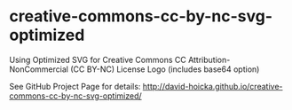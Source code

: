 # creative-commons-cc-by-nc-svg-optimized
Using Optimized SVG for Creative Commons CC Attribution-NonCommercial (CC BY-NC) License Logo (includes base64 option)

<p>See GitHub Project Page for details:  <a href="http://david-hoicka.github.io/creative-commons-cc-by-nc-svg-optimized/" title="Using Optimized SVG for Creative Commons CC BY-NC" target="_blank">http://david-hoicka.github.io/creative-commons-cc-by-nc-svg-optimized/</a></p>
